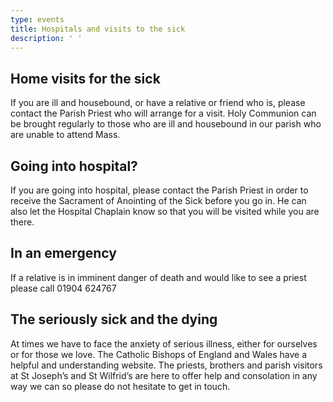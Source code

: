 ```yaml
---
type: events
title: Hospitals and visits to the sick
description: ' '
---
```

## Home visits for the sick

If you are ill and housebound, or have a relative or friend who is, please contact the Parish Priest who will arrange for a visit. Holy Communion can be brought regularly to those who are ill and housebound in our parish who are unable to attend Mass.

## Going into hospital?

If you are going into hospital, please contact the Parish Priest in order to receive the Sacrament of Anointing of the Sick before you go in. He can also let the Hospital Chaplain know so that you will be visited while you are there.

## In an emergency

If a relative is in imminent danger of death and would like to see a priest please call 01904 624767

## The seriously sick and the dying

At times we have to face the anxiety of serious illness, either for ourselves or for those we love. The Catholic Bishops of England and Wales have a helpful and understanding website. The priests, brothers and parish visitors at St Joseph’s and St Wilfrid’s are here to offer help and consolation in any way we can so please do not hesitate to get in touch.

